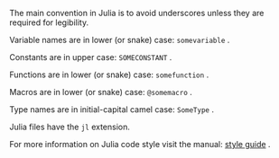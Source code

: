 The main convention in Julia is to avoid underscores unless they are
required for legibility.

Variable names are in lower (or snake) case: ` somevariable ` .

Constants are in upper case: ` SOMECONSTANT ` .

Functions are in lower (or snake) case: ` somefunction ` .

Macros are in lower (or snake) case: ` @somemacro ` .

Type names are in initial-capital camel case: ` SomeType ` .

Julia files have the ` jl ` extension.

For more information on Julia code style visit the manual: [style
guide](https://docs.julialang.org/en/stable/manual/style-guide/) .

